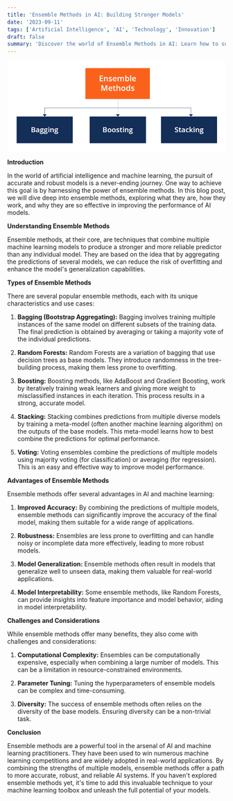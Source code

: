 ```yaml
---
title: 'Ensemble Methods in AI: Building Stronger Models'
date: '2023-09-11'
tags: ['Artificial Intelligence', 'AI', 'Technology', 'Innovation']
draft: false
summary: 'Discover the world of Ensemble Methods in AI: Learn how to supercharge your machine learning models with this in-depth exploration of ensemble techniques. Explore the advantages, types, and considerations behind these powerful tools for enhancing model accuracy and robustness.'
---
```


![Ensemble Methods](public/static/images/AI/ensemble-methods.png)

**Introduction**

In the world of artificial intelligence and machine learning, the pursuit of accurate and robust models is a never-ending journey. One way to achieve this goal is by harnessing the power of ensemble methods. In this blog post, we will dive deep into ensemble methods, exploring what they are, how they work, and why they are so effective in improving the performance of AI models.

**Understanding Ensemble Methods**

Ensemble methods, at their core, are techniques that combine multiple machine learning models to produce a stronger and more reliable predictor than any individual model. They are based on the idea that by aggregating the predictions of several models, we can reduce the risk of overfitting and enhance the model's generalization capabilities.

**Types of Ensemble Methods**

There are several popular ensemble methods, each with its unique characteristics and use cases:

1. **Bagging (Bootstrap Aggregating):** Bagging involves training multiple instances of the same model on different subsets of the training data. The final prediction is obtained by averaging or taking a majority vote of the individual predictions.

2. **Random Forests:** Random Forests are a variation of bagging that use decision trees as base models. They introduce randomness in the tree-building process, making them less prone to overfitting.

3. **Boosting:** Boosting methods, like AdaBoost and Gradient Boosting, work by iteratively training weak learners and giving more weight to misclassified instances in each iteration. This process results in a strong, accurate model.

4. **Stacking:** Stacking combines predictions from multiple diverse models by training a meta-model (often another machine learning algorithm) on the outputs of the base models. This meta-model learns how to best combine the predictions for optimal performance.

5. **Voting:** Voting ensembles combine the predictions of multiple models using majority voting (for classification) or averaging (for regression). This is an easy and effective way to improve model performance.

**Advantages of Ensemble Methods**

Ensemble methods offer several advantages in AI and machine learning:

1. **Improved Accuracy:** By combining the predictions of multiple models, ensemble methods can significantly improve the accuracy of the final model, making them suitable for a wide range of applications.

2. **Robustness:** Ensembles are less prone to overfitting and can handle noisy or incomplete data more effectively, leading to more robust models.

3. **Model Generalization:** Ensemble methods often result in models that generalize well to unseen data, making them valuable for real-world applications.

4. **Model Interpretability:** Some ensemble methods, like Random Forests, can provide insights into feature importance and model behavior, aiding in model interpretability.

**Challenges and Considerations**

While ensemble methods offer many benefits, they also come with challenges and considerations:

1. **Computational Complexity:** Ensembles can be computationally expensive, especially when combining a large number of models. This can be a limitation in resource-constrained environments.

2. **Parameter Tuning:** Tuning the hyperparameters of ensemble models can be complex and time-consuming.

3. **Diversity:** The success of ensemble methods often relies on the diversity of the base models. Ensuring diversity can be a non-trivial task.

**Conclusion**

Ensemble methods are a powerful tool in the arsenal of AI and machine learning practitioners. They have been used to win numerous machine learning competitions and are widely adopted in real-world applications. By combining the strengths of multiple models, ensemble methods offer a path to more accurate, robust, and reliable AI systems. If you haven't explored ensemble methods yet, it's time to add this invaluable technique to your machine learning toolbox and unleash the full potential of your models.
